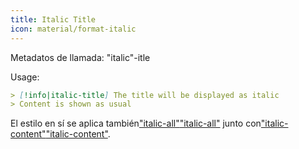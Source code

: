 ```yaml
---
title: Italic Title
icon: material/format-italic
---
```


Metadatos de llamada: "italic"-itle

Usage:

```md
> [!info|italic-title] The title will be displayed as italic
> Content is shown as usual
```

El estilo en sí se aplica también["italic-all"](../combined-styling/page-18.md)["italic-all"](../combined-styling/page-18.md)
junto con["italic-content"](../content-styling/page-8.md)["italic-content"](../content-styling/page-8.md).

